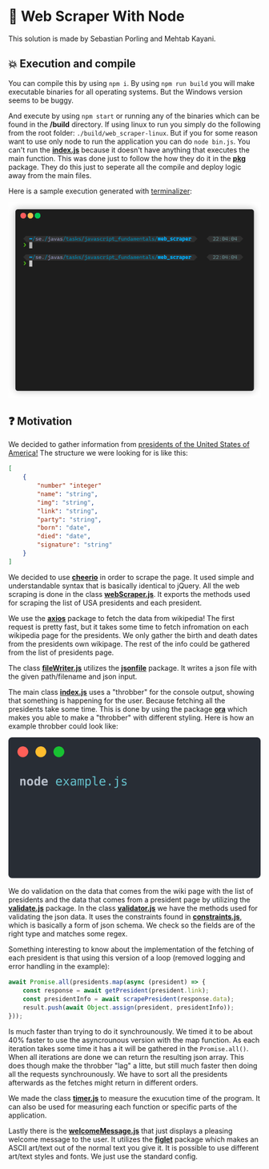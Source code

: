 # :tophat: Web Scraper With Node

This solution is made by Sebastian Porling and Mehtab Kayani.

## :boom: Execution and compile

You can compile this by using `npm i`. By using `npm run build` you will make executable binaries for all operating systems. But the Windows version seems to be buggy.

And execute by using `npm start` or running any of the binaries which can be found in the **/build** directory. If using linux to run you simply do the following from the root folder: `./build/web_scraper-linux`. But if you for some reason want to use only node to run the application you can do `node bin.js`. You can't run the [**index.js**](./index.js) because it doesn't have anything that executes the main function. This was done just to follow the how they do it in the [**pkg**](https://www.npmjs.com/package/pkg) package. They do this just to seperate all the compile and deploy logic away from the main files.

Here is a sample execution generated with [terminalizer](https://terminalizer.com/):

![Sample execution](./sample_execution.gif)

## :question: Motivation

We decided to gather information from [presidents of the United States of America!](https://en.wikipedia.org/wiki/List_of_presidents_of_the_United_States)
The structure we were looking for is like this:

```json
[
    {
        "number" "integer"
        "name": "string",
        "img": "string",
        "link": "string",
        "party": "string",
        "born": "date",
        "died": "date",
        "signature": "string"
    }
]
```

We decided to use [**cheerio**](https://www.npmjs.com/package/cheerio) in order to scrape the page. It used simple and understandable syntax that is basically identical to jQuery. All the web scraping is done in the class [**webScraper.js**](./modules/webScraper.js). It exports the methods used for scraping the list of USA presidents and each president.

We use the [**axios**](https://www.npmjs.com/package/axios) package to fetch the data from wikipedia! The first request is pretty fast, but it takes some time to fetch infromation on each wikipedia page for the presidents. We only gather the birth and death dates from the presidents own wikipage. The rest of the info could be gathered from the list of presidents page.

The class [**fileWriter.js**](./modules/fileWriter.js) utilizes the [**jsonfile**](https://www.npmjs.com/package/jsonfile) package. It writes a json file with the given path/filename and json input.

The main class [**index.js**](./index.js) uses a "throbber" for the console output, showing that something is happening for the user. Because fetching all the presidents take some time. This is done by using the package [**ora**](https://www.npmjs.com/package/ora) which makes you able to make a "throbber" with different styling. Here is how an example throbber could look like:

![Ora throbber](https://raw.githubusercontent.com/sindresorhus/ora/HEAD/screenshot.svg)

We do validation on the data that comes from the wiki page with the list of presidents and the data that comes from a president page by utilizing the [**validate.js**](https://www.npmjs.com/package/validate.js) package. In the class [**validator.js**](./modules/validator.js) we have the methods used for validating the json data. It uses the constraints found in [**constraints.js**](./modules/constraints.js), which is basically a form of json schema. We check so the fields are of the right type and matches some regex.

Something interesting to know about the implementation of the fetching of each president is that using this version of a loop (removed logging and error handling in the example):

```javascript
await Promise.all(presidents.map(async (president) => {
    const response = await getPresident(president.link);
    const presidentInfo = await scrapePresident(response.data);
    result.push(await Object.assign(president, presidentInfo));
}));
```

Is much faster than trying to do it synchrounously. We timed it to be about 40% faster to use the asyncrounous version with the map function. As each iteration takes some time it has a it will be gathered in the `Promise.all()`. When all iterations are done we can return the resulting json array. This does though make the throbber "lag" a litte, but still much faster then doing all the requests synchrounously. We have to sort all the presidents afterwards as the fetches might return in different orders.

We made the class [**timer.js**](./modules/timer.js) to measure the exucution time of the program. It can also be used for measuring each function or specific parts of the application.

Lastly there is the [**welcomeMessage.js**](./modules/welcomeMessage.js) that just displays a pleasing welcome message to the user. It utilizes the [**figlet**](https://www.npmjs.com/package/figlet) package which makes an ASCII art/text out of the normal text you give it. It is possible to use different art/text styles and fonts. We just use the standard config.
